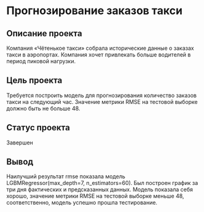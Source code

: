 # Прогнозирование заказов такси
## Описание проекта
Компания «Чётенькое такси» собрала исторические данные о заказах такси в аэропортах. Компания хочет привлекать больше водителей в период пиковой нагрузки.

## Цель проекта
Требуется построить модель для прогнозирования количество заказов такси на следующий час. Значение метрики RMSE на тестовой выборке должно быть не больше 48.

## Статус проекта
Завершен

## Вывод
Наилучший результат rmse показала модель LGBMRegressor(max_depth=7, n_estimators=60).
Был построен график за три дня фактических и предсказанных данных. Модель показала себя хорошо, значение метрики RMSE на тестовой выборке меньше 48, соответственно, модель успешно прошла тестирование.
